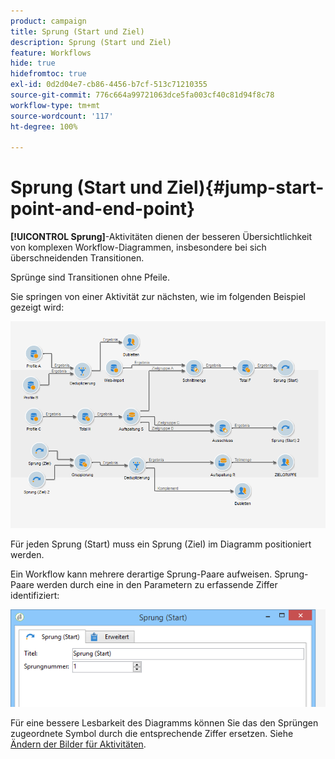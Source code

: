 ```yaml
---
product: campaign
title: Sprung (Start und Ziel)
description: Sprung (Start und Ziel)
feature: Workflows
hide: true
hidefromtoc: true
exl-id: 0d2d04e7-cb86-4456-b7cf-513c71210355
source-git-commit: 776c664a99721063dce5fa003cf40c81d94f8c78
workflow-type: tm+mt
source-wordcount: '117'
ht-degree: 100%

---
```


# Sprung (Start und Ziel){#jump-start-point-and-end-point}



**[!UICONTROL Sprung]**-Aktivitäten dienen der besseren Übersichtlichkeit von komplexen Workflow-Diagrammen, insbesondere bei sich überschneidenden Transitionen.

Sprünge sind Transitionen ohne Pfeile.

Sie springen von einer Aktivität zur nächsten, wie im folgenden Beispiel gezeigt wird:

![](assets/s_user_segmentation_jump_sample.png)

Für jeden Sprung (Start) muss ein Sprung (Ziel) im Diagramm positioniert werden.

Ein Workflow kann mehrere derartige Sprung-Paare aufweisen. Sprung-Paare werden durch eine in den Parametern zu erfassende Ziffer identifiziert:

![](assets/s_user_segmentation_jump_in.png)

Für eine bessere Lesbarkeit des Diagramms können Sie das den Sprüngen zugeordnete Symbol durch die entsprechende Ziffer ersetzen. Siehe [Ändern der Bilder für Aktivitäten](managing-activity-images.md).
